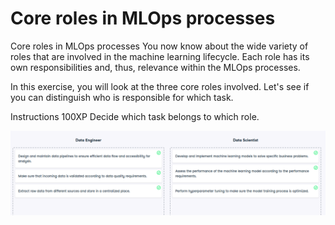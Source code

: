 # Core roles in MLOps processes

Core roles in MLOps processes
You now know about the wide variety of roles that are involved in the machine learning lifecycle. Each role has its own responsibilities and, thus, relevance within the MLOps processes.

In this exercise, you will look at the three core roles involved. Let's see if you can distinguish who is responsible for which task.

Instructions
100XP
Decide which task belongs to which role.

![alt text](image-2.png)